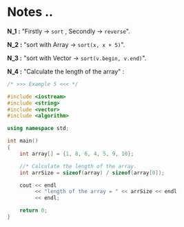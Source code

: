 # Notes ..

**N_1 :** "Firstly -> `sort` , Secondly -> `reverse`".

**N_2 :** "sort with Array -> `sort(x, x + 5)`".

**N_3 :** "sort with Vector -> `sort(v.begin, v.end)`".

**N_4 :** "Calculate the length of the array" :
```c++
/* >>> Example 5 <<< */

#include <iostream>
#include <string>
#include <vector>
#include <algorithm>

using namespace std;

int main()
{
    int array[] = {1, 8, 6, 4, 5, 9, 10};

    //* Calculate the length of the array.
    int arrSize = sizeof(array) / sizeof(array[0]);

    cout << endl
         << "length of the array = " << arrSize << endl
         << endl;

    return 0;
}
```